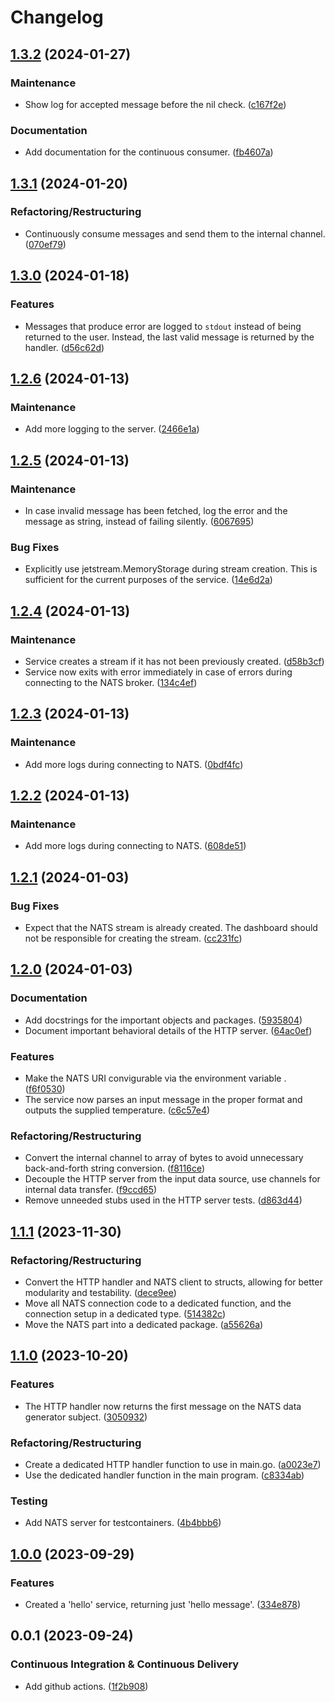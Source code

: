 # Changelog

## [1.3.2](https://github.com/ivanov-slk/tma-dashboard/compare/v1.3.1...v1.3.2) (2024-01-27)


### Maintenance

* Show log for accepted message before the nil check. ([c167f2e](https://github.com/ivanov-slk/tma-dashboard/commit/c167f2e026c89db5807c91a1497741befe1b4f34))


### Documentation

* Add documentation for the continuous consumer. ([fb4607a](https://github.com/ivanov-slk/tma-dashboard/commit/fb4607a30462420bc60aed766dc24d8450bec757))

## [1.3.1](https://github.com/ivanov-slk/tma-dashboard/compare/v1.3.0...v1.3.1) (2024-01-20)


### Refactoring/Restructuring

* Continuously consume messages and send them to the internal channel. ([070ef79](https://github.com/ivanov-slk/tma-dashboard/commit/070ef795636e42f57882ff3dba35ead3387a3167))

## [1.3.0](https://github.com/ivanov-slk/tma-dashboard/compare/v1.2.6...v1.3.0) (2024-01-18)

### Features

- Messages that produce error are logged to `stdout` instead of being returned to the user. Instead, the last valid message is returned by the handler. ([d56c62d](https://github.com/ivanov-slk/tma-dashboard/commit/d56c62d89c0786d9ca28828060d4a51528cfadd9))

## [1.2.6](https://github.com/ivanov-slk/tma-dashboard/compare/v1.2.5...v1.2.6) (2024-01-13)

### Maintenance

- Add more logging to the server. ([2466e1a](https://github.com/ivanov-slk/tma-dashboard/commit/2466e1a5c8d9d8a1ce2716716eee72eae05c0186))

## [1.2.5](https://github.com/ivanov-slk/tma-dashboard/compare/v1.2.4...v1.2.5) (2024-01-13)

### Maintenance

- In case invalid message has been fetched, log the error and the message as string, instead of failing silently. ([6067695](https://github.com/ivanov-slk/tma-dashboard/commit/60676955af028fbcea8ab76f0996fa1c30fd9469))

### Bug Fixes

- Explicitly use jetstream.MemoryStorage during stream creation. This is sufficient for the current purposes of the service. ([14e6d2a](https://github.com/ivanov-slk/tma-dashboard/commit/14e6d2ad66542eecc65afef4d84c867565aa0dd0))

## [1.2.4](https://github.com/ivanov-slk/tma-dashboard/compare/v1.2.3...v1.2.4) (2024-01-13)

### Maintenance

- Service creates a stream if it has not been previously created. ([d58b3cf](https://github.com/ivanov-slk/tma-dashboard/commit/d58b3cfbce3daf6bcbe277b4ec768ac8ba3e16fc))
- Service now exits with error immediately in case of errors during connecting to the NATS broker. ([134c4ef](https://github.com/ivanov-slk/tma-dashboard/commit/134c4efce09448772355fbdde0fdd83f2d8ad066))

## [1.2.3](https://github.com/ivanov-slk/tma-dashboard/compare/v1.2.2...v1.2.3) (2024-01-13)

### Maintenance

- Add more logs during connecting to NATS. ([0bdf4fc](https://github.com/ivanov-slk/tma-dashboard/commit/0bdf4fc01ea45feae7bbe30b9295abeb0379d7f7))

## [1.2.2](https://github.com/ivanov-slk/tma-dashboard/compare/v1.2.1...v1.2.2) (2024-01-13)

### Maintenance

- Add more logs during connecting to NATS. ([608de51](https://github.com/ivanov-slk/tma-dashboard/commit/608de5161be8e0cf51f1d6d25545e22278572b89))

## [1.2.1](https://github.com/ivanov-slk/tma-dashboard/compare/v1.2.0...v1.2.1) (2024-01-03)

### Bug Fixes

- Expect that the NATS stream is already created. The dashboard should not be responsible for creating the stream. ([cc231fc](https://github.com/ivanov-slk/tma-dashboard/commit/cc231fc0dd1cdbc301fe3f6dd776df26763a6f95))

## [1.2.0](https://github.com/ivanov-slk/tma-dashboard/compare/v1.1.1...v1.2.0) (2024-01-03)

### Documentation

- Add docstrings for the important objects and packages. ([5935804](https://github.com/ivanov-slk/tma-dashboard/commit/59358045ac677065c193c047ca9db5e0ef2b07e2))
- Document important behavioral details of the HTTP server. ([64ac0ef](https://github.com/ivanov-slk/tma-dashboard/commit/64ac0ef7786660dd9d0c87511bc493d4a3786bea))

### Features

- Make the NATS URI convigurable via the environment variable . ([f6f0530](https://github.com/ivanov-slk/tma-dashboard/commit/f6f05301f0030ed6874b21736d29a6bd99bfc841))
- The service now parses an input message in the proper format and outputs the supplied temperature. ([c6c57e4](https://github.com/ivanov-slk/tma-dashboard/commit/c6c57e4f3273fcf4974fab91d0c025c4dd27c646))

### Refactoring/Restructuring

- Convert the internal channel to array of bytes to avoid unnecessary back-and-forth string conversion. ([f8116ce](https://github.com/ivanov-slk/tma-dashboard/commit/f8116ce727a09c28d8224e765cabff284413d60a))
- Decouple the HTTP server from the input data source, use channels for internal data transfer. ([f9ccd65](https://github.com/ivanov-slk/tma-dashboard/commit/f9ccd654ed0aee7acb946af7fb942f1ed85e1f1b))
- Remove unneeded stubs used in the HTTP server tests. ([d863d44](https://github.com/ivanov-slk/tma-dashboard/commit/d863d44980fde0687c30406a142ff49cf3b8513f))

## [1.1.1](https://github.com/ivanov-slk/tma-dashboard/compare/v1.1.0...v1.1.1) (2023-11-30)

### Refactoring/Restructuring

- Convert the HTTP handler and NATS client to structs, allowing for better modularity and testability. ([dece9ee](https://github.com/ivanov-slk/tma-dashboard/commit/dece9ee93fa5ea15df7a1b6ad3c3b25fdfd76d2d))
- Move all NATS connection code to a dedicated function, and the connection setup in a dedicated type. ([514382c](https://github.com/ivanov-slk/tma-dashboard/commit/514382c225bec9571a3df8ecce84fd29d19df8e5))
- Move the NATS part into a dedicated package. ([a55626a](https://github.com/ivanov-slk/tma-dashboard/commit/a55626afff6ae23fb814293d0645e2c34f436b81))

## [1.1.0](https://github.com/ivanov-slk/tma-dashboard/compare/v1.0.0...v1.1.0) (2023-10-20)

### Features

- The HTTP handler now returns the first message on the NATS data generator subject. ([3050932](https://github.com/ivanov-slk/tma-dashboard/commit/30509328fc109d9796a4da19db574bf6befbf1d0))

### Refactoring/Restructuring

- Create a dedicated HTTP handler function to use in main.go. ([a0023e7](https://github.com/ivanov-slk/tma-dashboard/commit/a0023e7b8eb5856f9f3b8082e51179b85cf2df6d))
- Use the dedicated handler function in the main program. ([c8334ab](https://github.com/ivanov-slk/tma-dashboard/commit/c8334ab25e0f750e21e3fc75fb1b565f18a5a550))

### Testing

- Add NATS server for testcontainers. ([4b4bbb6](https://github.com/ivanov-slk/tma-dashboard/commit/4b4bbb61312958bd21ff0ba14f6001cb28efe669))

## [1.0.0](https://github.com/ivanov-slk/tma-dashboard/compare/v0.0.1...v1.0.0) (2023-09-29)

### Features

- Created a 'hello' service, returning just 'hello message'. ([334e878](https://github.com/ivanov-slk/tma-dashboard/commit/334e878512f3d13cd8b632900d8df870379f258b))

## 0.0.1 (2023-09-24)

### Continuous Integration & Continuous Delivery

- Add github actions. ([1f2b908](https://github.com/ivanov-slk/tma-dashboard/commit/1f2b908557579279f73392b8fc4a40518ad137d3))
